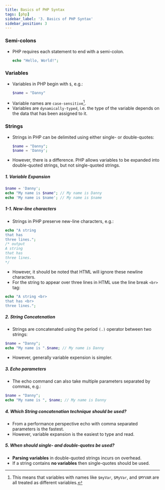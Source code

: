 ```yaml
---
title: Basics of PHP Syntax
tags: [php]
sidebar_label: '3. Basics of PHP Syntax'
sidebar_position: 3
---
```


### Semi-colons

- PHP requires each statement to end with a semi-colon.
  ```php
  echo "Hello, World!";
  ```

### Variables

- Variables in PHP begin with `$`, e.g.:
  ```php
  $name = "Danny"
  ```
- Variable names are `case-sensitive`[^1].
- Variables are `dynamically-typed`, i.e. the type of the variable depends on the data that has been assigned to it.

[^1]: This means that variables with names like `$myVar`, `$MyVar`, and `$MYVAR` are all treated as different variables.

### Strings

- Strings in PHP can be delimited using either single- or double-quotes:
  ```php
  $name = "Danny";
  $name = 'Danny';
  ```
- However, there is a difference. PHP allows variables to be expanded into double-quoted strings, but not single-quoted strings.

##### 1. Variable Expansion

```php
$name = 'Danny';
echo "My name is $name"; // My name is Danny
echo 'My name is $name'; // My name is $name
```

##### 1-1. New-line characters

- Strings in PHP preserve new-line characters, e.g.:

```php
echo "A string
that has
three lines.";
/* output
A string
that has
three lines.
*/
```

- However, it should be noted that HTML will ignore these newline characters.
- For the string to appear over three lines in HTML use the line break `<br>` tag:

```php
echo "A string <br>
that has <br>
three lines.";
```

##### 2. String Concatenation

- Strings are concatenated using the period `(.)` operator between two strings:

```php
$name = "Danny";
echo "My name is ".$name; // My name is Danny
```

- However, generally variable expension is simpler.

##### 3. Echo parameters

- The echo command can also take multiple parameters separated by commas, e.g.:

```php
$name = "Danny";
echo "My name is ", $name; // My name is Danny
```

##### 4. Which String concatenation technique should be used?

- From a performance perspective echo with comma separated parameters is the fastest.
- However, variable expansion is the easiest to type and read.

##### 5. When should single- and double-quotes be used?

- **Parsing variables** in double-quoted strings incurs on overhead.
- If a string contains **no variables** then single-quotes should be used.
